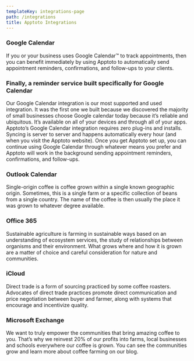 ```yaml
---
templateKey: integrations-page
path: /integrations
title: Apptoto Integrations
---
```

### Google Calendar

If you or your business uses Google Calendar™ to track appointments, then you can benefit immediately by using Apptoto to automatically send appointment reminders, confirmations, and follow-ups to your clients.

### Finally, a reminder service built specifically for Google Calendar

Our Google Calendar integration is our most supported and used integration. It was the first one we built because we discovered the majority of small businesses choose Google calendar today because it’s reliable and ubiquitous. It’s available on all of your devices and through all of your apps. Apptoto’s Google Calendar integration requires zero plug-ins and installs. Syncing is server to server and happens automatically every hour (and when you visit the Apptoto website). Once you get Apptoto set up, you can continue using Google Calendar through whatever means you prefer and Apptoto will work in the background sending appointment reminders, confirmations, and follow-ups.

### Outlook Calendar

Single-origin coffee is coffee grown within a single known geographic origin. Sometimes, this is a single farm or a specific collection of beans from a single country. The name of the coffee is then usually the place it was grown to whatever degree available.

### Office 365

Sustainable agriculture is farming in sustainable ways based on an understanding of ecosystem services, the study of relationships between organisms and their environment. What grows where and how it is grown are a matter of choice and careful consideration for nature and communities.

### iCloud

Direct trade is a form of sourcing practiced by some coffee roasters. Advocates of direct trade practices promote direct communication and price negotiation between buyer and farmer, along with systems that encourage and incentivize quality.

### Microsoft Exchange

We want to truly empower the communities that bring amazing coffee to you. That’s why we reinvest 20% of our profits into farms, local businesses and schools everywhere our coffee is grown. You can see the communities grow and learn more about coffee farming on our blog.